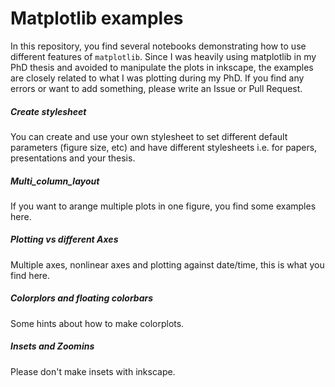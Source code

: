 # Matplotlib examples
In this repository, you find several notebooks demonstrating how to use different features of `matplotlib`. Since I was heavily using matplotlib in my PhD thesis and avoided to manipulate the plots in inkscape, the examples are closely related to what I was plotting during my PhD. If you find any errors or want to add something, please write an Issue or Pull Request.

##### Create stylesheet
You can create and use your own stylesheet to set different default parameters (figure size, etc) and have different stylesheets i.e. for papers, presentations and your thesis.

##### Multi_column_layout
If you want to arange multiple plots in one figure, you find some examples here.

##### Plotting vs different Axes
Multiple axes, nonlinear axes and plotting against date/time, this is what you find here.

##### Colorplors and floating colorbars
Some hints about how to make colorplots.

##### Insets and Zoomins
Please don't make insets with inkscape.